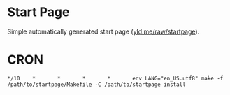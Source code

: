 # Start Page

Simple automatically generated start page ([yld.me/raw/startpage](https://yld.me/raw/startpage)).

# CRON

```
*/10    *       *       *       *       env LANG="en_US.utf8" make -f /path/to/startpage/Makefile -C /path/to/startpage install
```
